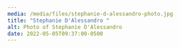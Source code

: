 ```yaml
---
media: /media/files/stephanie-d-alessandro-photo.jpg
title: "Stephanie D'Alessandro "
alt: Photo of Stephanie D'Alessandro
date: 2022-05-05T09:37:00-0500
---
```

